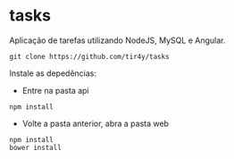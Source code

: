 # tasks

Aplicação de tarefas utilizando NodeJS, MySQL e Angular.

```
git clone https://github.com/tir4y/tasks
```

Instale as depedências:
* Entre na pasta api
```
npm install
```

* Volte a pasta anterior, abra a pasta web
```
npm install
bower install
```
